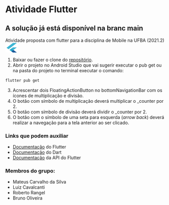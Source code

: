 # Atividade Flutter

## A solução já está disponível na branc main

Atividade proposta com flutter para a disciplina de Mobile na UFBA (2021.2)
<img align="center" alt="Flutter" height="30" width="40" src="https://raw.githubusercontent.com/devicons/devicon/9f4f5cdb393299a81125eb5127929ea7bfe42889/icons/flutter/flutter-original.svg" />

1. Baixar ou fazer o clone do [repositório](https://github.com/mateuscsilva/atividade_flutter).
2. Abrir o projeto no Android Studio que vai sugerir executar o pub get ou na pasta do projeto no terminal executar o comando:
```sh
flutter pub get
``` 
3. Acrescentar dois FloatingActionButton no bottomNavigationBar com os ícones de multiplicação e divisão.
4. O botão com símbolo de multiplicação deverá multiplicar o _counter por 2.
5. O botão com símbolo de divisão deverá dividir o _counter por 2.
6. O botão com o símbolo de uma seta para esquerda (_arrow back_) deverá realizar a navegação para a tela anterior ao ser clicado.

### Links que podem auxiliar
- [Documentação](https://docs.flutter.dev/) do Flutter
- [Documentação](https://dart.dev/guides) do Dart
- [Documentação](https://api.flutter.dev/) da API do Flutter

### Membros do grupo:
- Mateus Carvalho da Silva
- Luiz Cavalcanti
- Roberto Rangel
- Bruno Oliveira